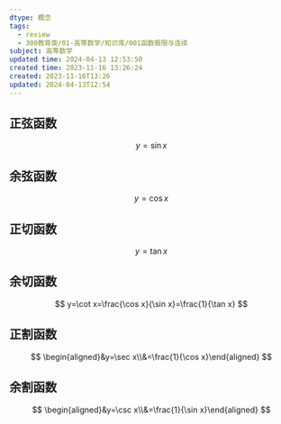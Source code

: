 ```yaml
---
dtype: 概念
tags:
  - review
  - 300教育类/01-高等数学/知识库/001函数极限与连续
subject: 高等数学
updated time: 2024-04-13 12:53:50
created time: 2023-11-16 13:26:24
created: 2023-11-16T13:26
updated: 2024-04-13T12:54
---
```

## 正弦函数
$$
y=\sin x
$$
## 余弦函数
$$
y=\cos x
$$
## 正切函数
$$
y=\tan x
$$
## 余切函数
$$
y=\cot x=\frac{\cos x}{\sin x}=\frac{1}{\tan x}
$$
## 正割函数
$$
\begin{aligned}&y=\sec x\\&=\frac{1}{\cos x}\end{aligned}
$$
## 余割函数
$$
\begin{aligned}&y=\csc x\\&=\frac{1}{\sin x}\end{aligned}
$$

